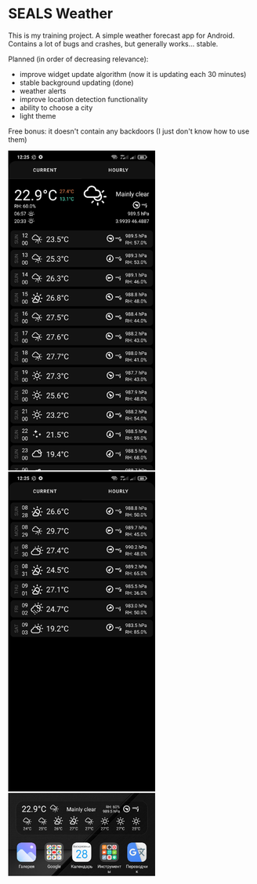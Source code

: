 # SEALS Weather

This is my training project.
A simple weather forecast app for Android. Contains a lot of bugs and crashes, but generally works... stable.

Planned (in order of decreasing relevance):
- improve widget update algorithm (now it is updating each 30 minutes)
- stable background updating (done)
- weather alerts
- improve location detection functionality
- ability to choose a city
- light theme

Free bonus: it doesn't contain any backdoors (I just don't know how to use them)

<img src="https://github.com/palevominimale/SEALSWeather/blob/master/Screenshot_2022-08-28-12-25-03-447_my.weather.jpg" width=300><img src="https://github.com/palevominimale/SEALSWeather/blob/master/Screenshot_2022-08-28-12-25-05-577_my.weather.jpg" width=300>
<img src="https://github.com/palevominimale/SEALSWeather/blob/master/IMG_20220828_122551.jpg" width=300 align="top">

